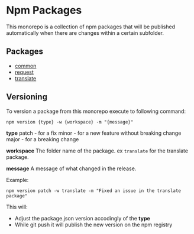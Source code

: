 # Npm Packages

This monorepo is a collection of npm packages that will be published automatically when there are changes within a certain subfolder.

## Packages

 * [common](common/README.md)
 * [request](request/README.md)
 * [translate](translate/README.md)
   

## Versioning

To version a package from this monorepo execute to following command:
```
npm version {type} -w {workspace} -m "{message}"
```
**type**
patch - for a fix
minor - for a new feature without breaking change
major - for a breaking change

**workspace**
The folder name of the package. ex `translate` for the translate package.

**message**
A message of what changed in the release.


Example:
```
npm version patch -w translate -m "Fixed an issue in the translate package"
```

This will:
 * Adjust the package.json version accodingly of the **type**
 * While git push it will publish the new version on the npm registry 


